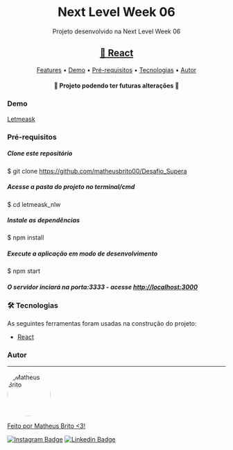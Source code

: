 <h1 align="center">Next Level Week 06</h1>

<p align="center">Projeto desenvolvido na Next Level Week 06</p>
<h2 align="center">
    <a href="https://pt-br.reactjs.org/">🔗 React</a>
</h2>

<p align="center">
 <a href="#Features">Features</a> •
 <a href="#Demo">Demo</a> • 
 <a href="#Pré-requisitos">Pré-requisitos</a> • 
 <a href="#Tecnologias">Tecnologias</a> • 
 <a href="#autor">Autor</a>
</p>

<h4 align="center"> 
	🚧  Projeto podendo ter futuras alterações  🚧
</h4>

### Demo
 
<a href="https://letmeask-80889.web.app/"> Letmeask </a>
 
### Pré-requisitos
 
 ##### Clone este repositório
$ git clone <https://github.com/matheusbrito00/Desafio_Supera>

##### Acesse a pasta do projeto no terminal/cmd
$ cd letmeask_nlw

##### Instale as dependências
$ npm install

##### Execute a aplicação em modo de desenvolvimento
$ npm start

##### O servidor inciará na porta:3333 - acesse <http://localhost:3000> 

### 🛠 Tecnologias

As seguintes ferramentas foram usadas na construção do projeto:

- [React](https://pt-br.reactjs.org/)

### Autor
---

<a href="https://github.com/matheusbrito00">
 <img style="border-radius: 50%;" src="https://avatars.githubusercontent.com/u/59891247?s=400&u=0ca61d39b048a95728b053dda264efe22ca074ec&v=4" width="100px;" alt="Matheus Brito"/>
 <br />


Feito por Matheus Brito <3!

[![Instagram Badge](https://img.shields.io/badge/-@matheusbrit00-1ca0f1?style=flat-square&labelColor=1ca0f1&logo=instagram&logoColor=white&link=https://www.instagram.com/matheusbrit00/)](https://www.instagram.com/matheusbrit00/) [![Linkedin Badge](https://img.shields.io/badge/-Matheus-blue?style=flat-square&logo=Linkedin&logoColor=white&link=https://www.linkedin.com/in/matheusbrito00/)](https://www.linkedin.com/in/matheusbrito00/) 
                            
